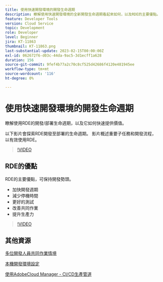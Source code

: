 ```yaml
---
title: 使用快速開發環境的開發生命週期
description: 瞭解使用快速開發環境的全新開發生命週期看起來如何，以及RDE的主要優點。
feature: Developer Tools
version: Cloud Service
topic: Development
role: Developer
level: Beginner
jira: KT-11863
thumbnail: KT-11863.png
last-substantial-update: 2023-02-15T00:00:00Z
exl-id: 062672f6-d03c-44da-9ac5-3d1ecff1a628
duration: 156
source-git-commit: 9fef4b77a2c70c8cf525d42686f4120e481945ee
workflow-type: tm+mt
source-wordcount: '116'
ht-degree: 0%

---
```


# 使用快速開發環境的開發生命週期

瞭解使用RDE的開發/部署生命週期，以及它如何快速提供價值。

以下影片會探索RDE開發至部署的生命週期。 影片概述重要子任務和開發流程，以有效使用RDE。

>[!VIDEO](https://video.tv.adobe.com/v/3415492?quality=12&learn=on)


## RDE的優點

RDE的主要優點，可保持開發勢頭。

- 加快開發週期
- 減少停機時間
- 更好的測試
- 改善共同作業
- 提升生產力

>[!VIDEO](https://video.tv.adobe.com/v/3415493?quality=12&learn=on)

## 其他資源

[多位開發人員共同作業情境](https://experienceleague.adobe.com/docs/experience-manager-cloud-service/content/implementing/developing/rapid-development-environments.html#multiple-developers-collaborating-on-the-same-rde)

[本機開發環境設定](https://experienceleague.adobe.com/docs/experience-manager-learn/cloud-service/local-development-environment-set-up/overview.html)

[使用AdobeCloud Manager - CI/CD生產管道](https://experienceleague.adobe.com/docs/experience-manager-learn/cloud-service/cloud-manager/cicd-production-pipeline.html)
